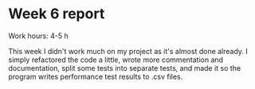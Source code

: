 # Week 6 report

Work hours: 4-5 h

This week I didn't work much on my project as it's almost done already. I simply refactored the code a little, wrote more commentation and documentation, split some tests into separate tests, and made it so the program writes performance test results to .csv files.